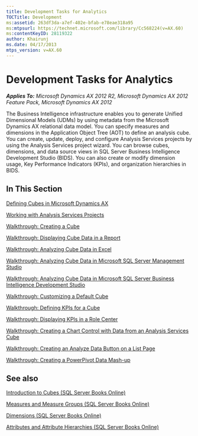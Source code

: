```yaml
---
title: Development Tasks for Analytics
TOCTitle: Development
ms:assetid: 263df3da-a7ef-402e-bfab-e78eae318a95
ms:mtpsurl: https://technet.microsoft.com/library/Cc568224(v=AX.60)
ms:contentKeyID: 28119322
author: Khairunj
ms.date: 04/17/2013
mtps_version: v=AX.60
---
```


# Development Tasks for Analytics 


_**Applies To:** Microsoft Dynamics AX 2012 R2, Microsoft Dynamics AX 2012 Feature Pack, Microsoft Dynamics AX 2012_

The Business Intelligence infrastructure enables you to generate Unified Dimensional Models (UDMs) by using metadata from the Microsoft Dynamics AX relational data model. You can specify measures and dimensions in the Application Object Tree (AOT) to define an analysis cube. You can create, update, deploy, and configure Analysis Services projects by using the Analysis Services project wizard. You can browse cubes, dimensions, and data source views in SQL Server Business Intelligence Development Studio (BIDS). You can also create or modify dimension usage, Key Performance Indicators (KPIs), and organization hierarchies in BIDS.

## In This Section

[Defining Cubes in Microsoft Dynamics AX](defining-cubes-in-microsoft-dynamics-ax.md)

[Working with Analysis Services Projects](working-with-analysis-services-projects.md)

[Walkthrough: Creating a Cube](walkthrough-creating-a-cube.md)

[Walkthrough: Displaying Cube Data in a Report](walkthrough-displaying-cube-data-in-a-report.md)

[Walkthrough: Analyzing Cube Data in Excel](walkthrough-analyzing-cube-data-in-excel.md)

[Walkthrough: Analyzing Cube Data in Microsoft SQL Server Management Studio](walkthrough-analyzing-cube-data-in-microsoft-sql-server-management-studio.md)

[Walkthrough: Analyzing Cube Data in Microsoft SQL Server Business Intelligence Development Studio](walkthrough-analyzing-cube-data-in-microsoft-sql-server-business-intelligence-development-studio.md)

[Walkthrough: Customizing a Default Cube](walkthrough-customizing-a-default-cube.md)

[Walkthrough: Defining KPIs for a Cube](walkthrough-defining-kpis-for-a-cube.md)

[Walkthrough: Displaying KPIs in a Role Center](walkthrough-displaying-kpis-in-a-role-center.md)

[Walkthrough: Creating a Chart Control with Data from an Analysis Services Cube](walkthrough-creating-a-chart-control-with-data-from-an-analysis-services-cube.md)

[Walkthrough: Creating an Analyze Data Button on a List Page](walkthrough-creating-an-analyze-data-button-on-a-list-page.md)

[Walkthrough: Creating a PowerPivot Data Mash-up](walkthrough-creating-a-powerpivot-data-mash-up.md)

## See also

[Introduction to Cubes (SQL Server Books Online)](http://go.microsoft.com/fwlink/?linkid=115081)

[Measures and Measure Groups (SQL Server Books Online)](http://go.microsoft.com/fwlink/?linkid=208692%26clcid=0x409)

[Dimensions (SQL Server Books Online)](http://go.microsoft.com/fwlink/?linkid=115077)

[Attributes and Attribute Hierarchies (SQL Server Books Online)](http://go.microsoft.com/fwlink/?linkid=115080)

